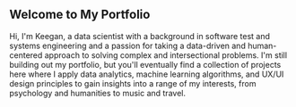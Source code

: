 ## Welcome to My Portfolio

Hi, I'm Keegan, a data scientist with a background in software test and systems engineering and a passion for taking a data-driven and human-centered approach to solving complex and intersectional problems. I'm still building out my portfolio, but you'll eventually find a collection of projects here where I apply data analytics, machine learning algorithms, and UX/UI design principles to gain insights into a range of my interests, from psychology and humanities to music and travel.
<!--
**keeganmcgarry/keeganmcgarry** is a ✨ _special_ ✨ repository because its `README.md` (this file) appears on your GitHub profile.

Here are some ideas to get you started:

- 🔭 I’m currently working on ...
- 🌱 I’m currently learning ...
- 👯 I’m looking to collaborate on ...
- 🤔 I’m looking for help with ...
- 💬 Ask me about ...
- 📫 How to reach me: ...
- 😄 Pronouns: ...
- ⚡ Fun fact: ...
-->
